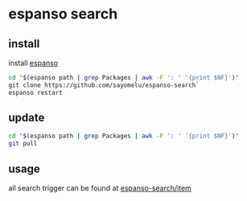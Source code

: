 # espanso search

## install

install [espanso](https://espanso.org)

```sh
cd "$(espanso path | grep Packages | awk -F ': ' '{print $NF}')"
git clone https://github.com/sayomelu/espanso-search`
espanso restart
```

## update

```sh
cd "$(espanso path | grep Packages | awk -F ': ' '{print $NF}')"
git pull
```

## usage

all search trigger can be found at [espanso-search/item](./item)
